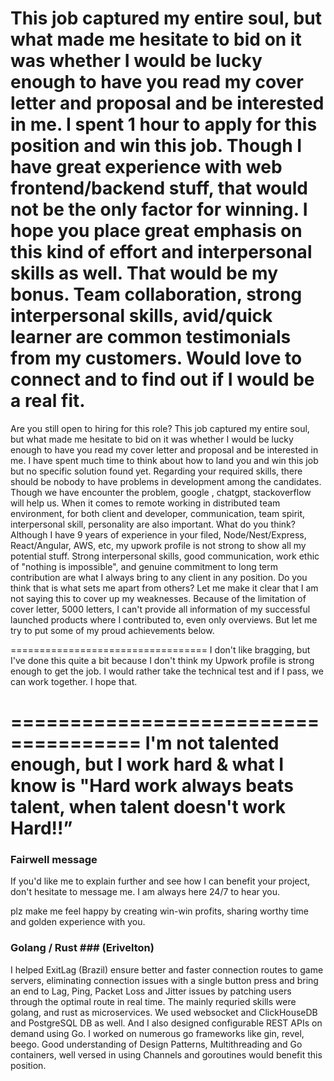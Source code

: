 This job captured my entire soul, but what made me hesitate to bid on it was whether I would be lucky enough to have you read my cover letter and proposal and be interested in me. I spent 1 hour to apply for this position and win this job. Though I have great experience with web frontend/backend stuff, that would not be the only factor for winning. I hope you place great emphasis on this kind of effort and interpersonal skills as well. That would be my bonus. Team collaboration, strong interpersonal skills, avid/quick learner are common testimonials from my customers. Would love to connect and to find out if I would be a real fit.
=================================
Are you still open to hiring for this role? This job captured my entire soul, but what made me hesitate to bid on it was whether I would be lucky enough to have you read my cover letter and proposal and be interested in me. I have spent much time to think about how to land you and win this job but no specific solution found yet. Regarding your required skills, there should be nobody to have problems in development among the candidates. Though we have encounter the problem, google , chatgpt, stackoverflow will help us. When it comes to remote working in distributed team environment, for both client and developer, communication, team spirit, interpersonal skill, personality are also important. What do you think? Although I have 9 years of experience in your filed, Node/Nest/Express, React/Angular, AWS, etc, my upwork profile is not strong to show all my potential stuff. Strong interpersonal skills, good communication, work ethic of "nothing is impossible", and genuine commitment to long term contribution are what I always bring to any client in any position. Do you think that is what sets me apart from others?
Let me make it clear that I am not saying this to cover up my weaknesses. Because of the limitation of cover letter, 5000 letters, I can't provide all information of my successful launched products where I contributed to, even only overviews. But let me try to put some of my proud achievements below.

==================================
I don't like bragging, but I've done this quite a bit because I don't think my Upwork profile is strong enough to get the job. I would rather take the technical test and if I pass, we can work together. I hope that.

=====================================
I'm not talented enough, but I work hard & what I know is "Hard work always beats talent, when talent doesn't work Hard!!”
=====================================

### Fairwell message ###
If you'd like me to explain further and see how I can benefit your project, don't hesitate to message me. I am always here 24/7 to hear you.

plz make me feel happy by creating win-win profits, sharing worthy time and golden experience with you.

### Golang / Rust ### (Erivelton)
I helped ExitLag (Brazil) ensure better and faster connection routes to game servers, eliminating connection issues with a single button press and bring an end to Lag, Ping, Packet Loss and Jitter issues by patching users through the optimal route in real time. The mainly requried skills were golang, and rust as microservices. We used websocket and ClickHouseDB and PostgreSQL DB as well.
And I also designed configurable REST APIs on demand using Go. I worked on numerous go frameworks like gin, revel, beego.
Good understanding of Design Patterns, Multithreading and Go containers, well versed in using Channels and goroutines would benefit this position.
